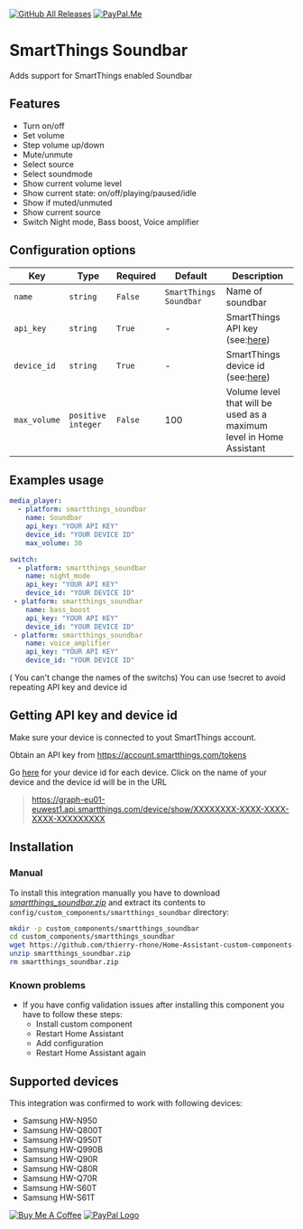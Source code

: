 [![GitHub All Releases][downloads_total_shield]][releases]
[![PayPal.Me][paypal_me_shield]][paypal_me]

# SmartThings Soundbar

Adds support for SmartThings enabled Soundbar

## Features

- Turn on/off
- Set volume
- Step volume up/down
- Mute/unmute
- Select source
- Select soundmode
- Show current volume level
- Show current state: on/off/playing/paused/idle
- Show if muted/unmuted
- Show current source
- Switch Night mode, Bass boost, Voice amplifier

## Configuration options

| Key          | Type               | Required | Default                | Description                                                                                                                                               |
| -------------- | -------------------- | ---------- | ------------------------ | ----------------------------------------------------------------------------------------------------------------------------------------------------------- |
| `name`       | `string`           | `False`  | `SmartThings Soundbar` | Name of soundbar                                                                                                                                          |
| `api_key`    | `string`           | `True`   | -                      | SmartThings API key (see:[here](https://github.com/PiotrMachowski/Home-Assistant-custom-components-SmartThings-Soundbar#getting-api-key-and-device-id))   |
| `device_id`  | `string`           | `True`   | -                      | SmartThings device id (see:[here](https://github.com/PiotrMachowski/Home-Assistant-custom-components-SmartThings-Soundbar#getting-api-key-and-device-id)) |
| `max_volume` | `positive integer` | `False`  | 100                    | Volume level that will be used as a maximum level in Home Assistant                                                                                       |

## Examples usage

```yaml
media_player:
  - platform: smartthings_soundbar
    name: Soundbar
    api_key: "YOUR API KEY"
    device_id: "YOUR DEVICE ID"
    max_volume: 30
```

```yaml
switch:
  - platform: smartthings_soundbar
    name: night_mode
    api_key: "YOUR API KEY"
    device_id: "YOUR DEVICE ID"
 - platform: smartthings_soundbar
    name: bass_boost
    api_key: "YOUR API KEY"
    device_id: "YOUR DEVICE ID"
 - platform: smartthings_soundbar
    name: voice_amplifier
    api_key: "YOUR API KEY"
    device_id: "YOUR DEVICE ID"
```

( You can't change the names of the switchs)
You can use !secret to avoid repeating API key and device id



## Getting API key and device id

Make sure your device is connected to yout SmartThings account.

Obtain an API key from https://account.smartthings.com/tokens

Go [here](https://graph-eu01-euwest1.api.smartthings.com/device/list) for your device id for each device. Click on the name of your device and the device id will be in the URL

> https://graph-eu01-euwest1.api.smartthings.com/device/show/XXXXXXXX-XXXX-XXXX-XXXX-XXXXXXXXX

## Installation

### Manual

To install this integration manually you have to download [*smartthings_soundbar.zip*](https://github.com/PiotrMachowski/Home-Assistant-custom-components-SmartThings-Soundbar/releases/latest/download/smartthings_soundbar.zip) and extract its contents to `config/custom_components/smartthings_soundbar` directory:

```bash
mkdir -p custom_components/smartthings_soundbar
cd custom_components/smartthings_soundbar
wget https://github.com/thierry-rhone/Home-Assistant-custom-components-SmartThings-Soundbar/releases/latest/download/smartthings_soundbar.zip
unzip smartthings_soundbar.zip
rm smartthings_soundbar.zip
```

### Known problems

* If you have config validation issues after installing this component you have to follow these steps:
  * Install custom component
  * Restart Home Assistant
  * Add configuration
  * Restart Home Assistant again

## Supported devices

This integration was confirmed to work with following devices:

- Samsung HW-N950
- Samsung HW-Q800T
- Samsung HW-Q950T
- Samsung HW-Q990B
- Samsung HW-Q90R
- Samsung HW-Q80R
- Samsung HW-Q70R
- Samsung HW-S60T
- Samsung HW-S61T

<a href="https://www.buymeacoffee.com/PiotrMachowski" target="_blank"><img src="https://bmc-cdn.nyc3.digitaloceanspaces.com/BMC-button-images/custom_images/orange_img.png" alt="Buy Me A Coffee" style="height: auto !important;width: auto !important;" ></a>
<a href="https://paypal.me/thierryBourbon" target="_blank"><img src="https://www.paypalobjects.com/webstatic/mktg/logo/pp_cc_mark_37x23.jpg" border="0" alt="PayPal Logo" style="height: auto !important;width: auto !important;"></a>

[releases_shield]: https://img.shields.io/github/release/thierry-rhone/Home-Assistant-custom-components-SmartThings-Soundbar.svg?style=popout
[releases]: https://github.com/thierry-rhone/Home-Assistant-custom-components-SmartThings-Soundbar/releases
[downloads_total_shield]: https://img.shields.io/github/downloads/thierry-rhone/Home-Assistant-custom-components-SmartThings-Soundbar/total
[paypal_me_shield]: https://img.shields.io/static/v1.svg?label=%20&message=PayPal.Me&logo=paypal
[paypal_me]: https://paypal.me/thierryBourbon

